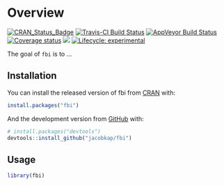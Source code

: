 
<!-- README.md is generated from README.Rmd. Please edit that file -->

# Overview

<!-- badges: start -->

[![CRAN\_Status\_Badge](https://www.r-pkg.org/badges/version/fbi)](https://cran.r-project.org/package=fbi.png)
[![Travis-CI Build
Status](https://travis-ci.org/jacobkap/fbi.svg?branch=master)](https://travis-ci.org/jacobkap/fbi)
[![AppVeyor Build
Status](https://ci.appveyor.com/api/projects/status/github/jacobkap/fbi?branch=master&svg=true)](https://ci.appveyor.com/project/jacobkap/fbi)
[![Coverage
status](https://codecov.io/gh/jacobkap/fbi/branch/master/graph/badge.svg)](https://codecov.io/github/jacobkap/fbi?branch=master)
[![](http://cranlogs.r-pkg.org/badges/grand-total/fbi?color=blue)](https://cran.r-project.org/package=fbi)
[![Lifecycle:
experimental](https://img.shields.io/badge/lifecycle-experimental-orange.svg)](https://www.tidyverse.org/lifecycle/#experimental)
<!-- badges: end -->

The goal of `fbi` is to …

## Installation

You can install the released version of fbi from
[CRAN](https://CRAN.R-project.org) with:

``` r
install.packages("fbi")
```

And the development version from [GitHub](https://github.com/) with:

``` r
# install.packages("devtools")
devtools::install_github("jacobkap/fbi")
```

## Usage

``` r
library(fbi)
```

